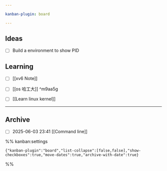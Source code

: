 ```yaml
---

kanban-plugin: board

---
```


## Ideas

- [ ] Build a environment to show PID


## Learning

- [ ] [[xv6 Note]]
- [ ] [[os 哈工大]] ^m9aa5g
- [ ] [[Learn linux kernel]]


***

## Archive

- [ ] 2025-06-03 23:41 [[Command line]]

%% kanban:settings
```
{"kanban-plugin":"board","list-collapse":[false,false],"show-checkboxes":true,"move-dates":true,"archive-with-date":true}
```
%%